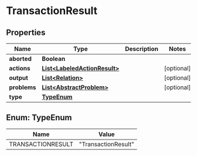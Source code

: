 

# TransactionResult

## Properties

Name | Type | Description | Notes
------------ | ------------- | ------------- | -------------
**aborted** | **Boolean** |  | 
**actions** | [**List&lt;LabeledActionResult&gt;**](LabeledActionResult.md) |  |  [optional]
**output** | [**List&lt;Relation&gt;**](Relation.md) |  |  [optional]
**problems** | [**List&lt;AbstractProblem&gt;**](AbstractProblem.md) |  |  [optional]
**type** | [**TypeEnum**](#TypeEnum) |  | 



## Enum: TypeEnum

Name | Value
---- | -----
TRANSACTIONRESULT | &quot;TransactionResult&quot;



